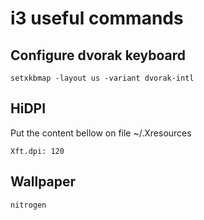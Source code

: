 # i3 useful commands

## Configure dvorak keyboard

```
setxkbmap -layout us -variant dvorak-intl
```

## HiDPI

Put the content bellow on file ~/.Xresources

```
Xft.dpi: 120
```

## Wallpaper

```
nitrogen
```
